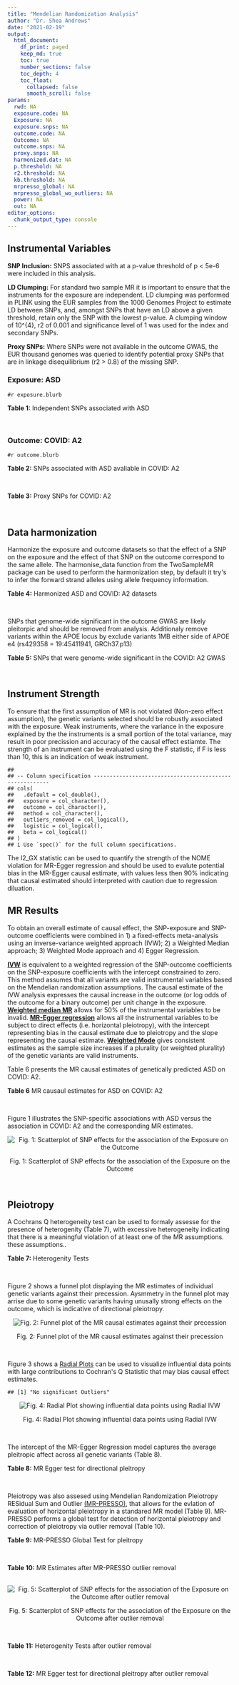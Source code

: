 ```yaml
---
title: "Mendelian Randomization Analysis"
author: "Dr. Shea Andrews"
date: "2021-02-19"
output:
  html_document:
    df_print: paged
    keep_md: true
    toc: true
    number_sections: false
    toc_depth: 4
    toc_float:
      collapsed: false
      smooth_scroll: false
params:
  rwd: NA
  exposure.code: NA
  Exposure: NA
  exposure.snps: NA
  outcome.code: NA
  Outcome: NA
  outcome.snps: NA
  proxy.snps: NA
  harmonized.dat: NA
  p.threshold: NA
  r2.threshold: NA
  kb.threshold: NA
  mrpresso_global: NA
  mrpresso_global_wo_outliers: NA
  power: NA
  out: NA
editor_options:
  chunk_output_type: console
---
```







## Instrumental Variables
**SNP Inclusion:** SNPS associated with at a p-value threshold of p < 5e-6 were included in this analysis.
<br>

**LD Clumping:** For standard two sample MR it is important to ensure that the instruments for the exposure are independent. LD clumping was performed in PLINK using the EUR samples from the 1000 Genomes Project to estimate LD between SNPs, and, amongst SNPs that have an LD above a given threshold, retain only the SNP with the lowest p-value. A clumping window of 10^{4}, r2 of 0.001 and significance level of 1 was used for the index and secondary SNPs.
<br>

**Proxy SNPs:** Where SNPs were not available in the outcome GWAS, the EUR thousand genomes was queried to identify potential proxy SNPs that are in linkage disequilibrium (r2 > 0.8) of the missing SNP.
<br>

### Exposure: ASD
`#r exposure.blurb`
<br>

**Table 1:** Independent SNPs associated with ASD
<div data-pagedtable="false">
  <script data-pagedtable-source type="application/json">
{"columns":[{"label":["SNP"],"name":[1],"type":["chr"],"align":["left"]},{"label":["CHROM"],"name":[2],"type":["dbl"],"align":["right"]},{"label":["POS"],"name":[3],"type":["dbl"],"align":["right"]},{"label":["REF"],"name":[4],"type":["chr"],"align":["left"]},{"label":["ALT"],"name":[5],"type":["chr"],"align":["left"]},{"label":["AF"],"name":[6],"type":["dbl"],"align":["right"]},{"label":["BETA"],"name":[7],"type":["dbl"],"align":["right"]},{"label":["SE"],"name":[8],"type":["dbl"],"align":["right"]},{"label":["Z"],"name":[9],"type":["dbl"],"align":["right"]},{"label":["P"],"name":[10],"type":["dbl"],"align":["right"]},{"label":["N"],"name":[11],"type":["dbl"],"align":["right"]},{"label":["TRAIT"],"name":[12],"type":["chr"],"align":["left"]}],"data":[{"1":"rs2391769","2":"1","3":"96978961","4":"A","5":"G","6":"0.6324010","7":"0.07690260","8":"0.0145","9":"5.303630","10":"1.135e-07","11":"46351","12":"ASD"},{"1":"rs6701243","2":"1","3":"99092784","4":"A","5":"C","6":"0.3929220","7":"-0.07350140","8":"0.0144","9":"-5.104260","10":"3.074e-07","11":"46351","12":"ASD"},{"1":"rs11185408","2":"1","3":"104792257","4":"G","5":"A","6":"0.4822860","7":"-0.06869649","8":"0.0138","9":"-4.978006","10":"6.983e-07","11":"46351","12":"ASD"},{"1":"rs78653484","2":"1","3":"147183927","4":"C","5":"T","6":"0.0359477","7":"-0.17629575","8":"0.0385","9":"-4.579110","10":"4.675e-06","11":"46351","12":"ASD"},{"1":"rs6692705","2":"1","3":"193502609","4":"A","5":"G","6":"0.6593230","7":"-0.06560050","8":"0.0141","9":"-4.652510","10":"3.263e-06","11":"46351","12":"ASD"},{"1":"rs1452075","2":"3","3":"62481063","4":"C","5":"T","6":"0.7060210","7":"0.08070403","8":"0.0155","9":"5.206711","10":"2.069e-07","11":"46351","12":"ASD"},{"1":"rs79940520","2":"3","3":"191838169","4":"A","5":"G","6":"0.1182020","7":"0.09539920","8":"0.0207","9":"4.608660","10":"4.260e-06","11":"46351","12":"ASD"},{"1":"rs4916723","2":"5","3":"87854395","4":"A","5":"C","6":"0.4413690","7":"0.06730500","8":"0.0141","9":"4.773410","10":"1.924e-06","11":"46351","12":"ASD"},{"1":"rs325485","2":"5","3":"103995368","4":"A","5":"G","6":"0.6283640","7":"-0.07280430","8":"0.0143","9":"-5.091210","10":"3.254e-07","11":"46351","12":"ASD"},{"1":"rs9366877","2":"6","3":"11730878","4":"A","5":"G","6":"0.4414970","7":"-0.06849940","8":"0.0139","9":"-4.928020","10":"9.053e-07","11":"46351","12":"ASD"},{"1":"rs16879023","2":"6","3":"16753147","4":"G","5":"A","6":"0.1060110","7":"-0.09579530","8":"0.0201","9":"-4.765935","10":"1.765e-06","11":"46351","12":"ASD"},{"1":"rs12203328","2":"6","3":"23767038","4":"G","5":"C","6":"0.2983990","7":"0.06970329","8":"0.0153","9":"4.555770","10":"4.915e-06","11":"46351","12":"ASD"},{"1":"rs740883","2":"6","3":"29575405","4":"A","5":"T","6":"0.0896552","7":"0.11369500","8":"0.0238","9":"4.777110","10":"1.694e-06","11":"46351","12":"ASD"},{"1":"rs2388334","2":"6","3":"98591622","4":"A","5":"G","6":"0.4640910","7":"0.06770080","8":"0.0138","9":"4.905860","10":"1.004e-06","11":"46351","12":"ASD"},{"1":"rs9389208","2":"6","3":"135035609","4":"C","5":"T","6":"0.3470760","7":"0.06720060","8":"0.0144","9":"4.666708","10":"3.121e-06","11":"46351","12":"ASD"},{"1":"rs7783557","2":"7","3":"71646872","4":"T","5":"C","6":"0.3318790","7":"-0.06700420","8":"0.0146","9":"-4.589330","10":"4.363e-06","11":"46351","12":"ASD"},{"1":"rs111931861","2":"7","3":"104744219","4":"A","5":"G","6":"0.0277457","7":"0.21690100","8":"0.0409","9":"5.303190","10":"1.118e-07","11":"46351","12":"ASD"},{"1":"rs10099100","2":"8","3":"10576775","4":"G","5":"C","6":"0.3289090","7":"0.08430438","8":"0.0147","9":"5.734992","10":"1.065e-08","11":"46351","12":"ASD"},{"1":"rs76397219","2":"8","3":"60390318","4":"A","5":"G","6":"0.0834846","7":"0.14029700","8":"0.0303","9":"4.630270","10":"3.566e-06","11":"46351","12":"ASD"},{"1":"rs10110094","2":"8","3":"131472047","4":"A","5":"G","6":"0.8446670","7":"-0.09069960","8":"0.0191","9":"-4.748670","10":"2.050e-06","11":"46351","12":"ASD"},{"1":"rs11787216","2":"8","3":"142615222","4":"C","5":"T","6":"0.3887470","7":"-0.06920004","8":"0.0147","9":"-4.707485","10":"2.587e-06","11":"46351","12":"ASD"},{"1":"rs28729902","2":"9","3":"76179384","4":"A","5":"G","6":"0.1738970","7":"0.08390350","8":"0.0178","9":"4.713680","10":"2.345e-06","11":"46351","12":"ASD"},{"1":"rs45595836","2":"10","3":"16691399","4":"C","5":"T","6":"0.0818809","7":"0.13899643","8":"0.0272","9":"5.110163","10":"3.131e-07","11":"46351","12":"ASD"},{"1":"rs141319505","2":"10","3":"65421442","4":"A","5":"G","6":"0.0159942","7":"-0.29069800","8":"0.0610","9":"-4.765530","10":"1.876e-06","11":"46351","12":"ASD"},{"1":"rs78827416","2":"10","3":"72749037","4":"G","5":"A","6":"0.0778302","7":"0.13050181","8":"0.0266","9":"4.906083","10":"9.000e-07","11":"46351","12":"ASD"},{"1":"rs4750990","2":"10","3":"130488026","4":"T","5":"C","6":"0.4079520","7":"0.06809680","8":"0.0141","9":"4.829560","10":"1.371e-06","11":"46351","12":"ASD"},{"1":"rs644552","2":"11","3":"102735140","4":"G","5":"A","6":"0.0546279","7":"0.15940258","8":"0.0346","9":"4.607011","10":"4.211e-06","11":"46351","12":"ASD"},{"1":"rs35404050","2":"12","3":"73196902","4":"C","5":"T","6":"0.1863670","7":"0.08430438","8":"0.0176","9":"4.790022","10":"1.606e-06","11":"46351","12":"ASD"},{"1":"rs77691144","2":"13","3":"66970212","4":"T","5":"C","6":"0.0242578","7":"0.20740600","8":"0.0435","9":"4.767940","10":"1.910e-06","11":"46351","12":"ASD"},{"1":"rs112635299","2":"14","3":"94838142","4":"G","5":"T","6":"0.0163517","7":"0.22099725","8":"0.0432","9":"5.115677","10":"3.044e-07","11":"46351","12":"ASD"},{"1":"rs78058104","2":"15","3":"93953737","4":"G","5":"A","6":"0.0265179","7":"0.18789765","8":"0.0397","9":"4.732938","10":"2.221e-06","11":"46351","12":"ASD"},{"1":"rs141455452","2":"17","3":"44019083","4":"T","5":"G","6":"0.0152743","7":"-0.07840440","8":"0.0159","9":"-4.931100","10":"8.939e-07","11":"46351","12":"ASD"},{"1":"rs292441","2":"18","3":"55872558","4":"G","5":"A","6":"0.6543930","7":"-0.07249543","8":"0.0149","9":"-4.865465","10":"1.124e-06","11":"46351","12":"ASD"},{"1":"rs138867053","2":"19","3":"37439641","4":"G","5":"A","6":"0.0321443","7":"0.28629862","8":"0.0540","9":"5.301826","10":"1.168e-07","11":"46351","12":"ASD"},{"1":"rs2224274","2":"20","3":"14760747","4":"C","5":"T","6":"0.5056320","7":"0.07099886","8":"0.0138","9":"5.144845","10":"2.858e-07","11":"46351","12":"ASD"},{"1":"rs910805","2":"20","3":"21248116","4":"G","5":"A","6":"0.7552770","7":"-0.09569625","8":"0.0160","9":"-5.981016","10":"2.041e-09","11":"46351","12":"ASD"},{"1":"rs144911765","2":"21","3":"37255329","4":"T","5":"C","6":"0.0472655","7":"0.19009600","8":"0.0403","9":"4.717010","10":"2.364e-06","11":"46351","12":"ASD"}],"options":{"columns":{"min":{},"max":[10]},"rows":{"min":[10],"max":[10]},"pages":{}}}
  </script>
</div>
<br>

### Outcome: COVID: A2
`#r outcome.blurb`
<br>

**Table 2:** SNPs associated with ASD avaliable in COVID: A2
<div data-pagedtable="false">
  <script data-pagedtable-source type="application/json">
{"columns":[{"label":["SNP"],"name":[1],"type":["chr"],"align":["left"]},{"label":["CHROM"],"name":[2],"type":["dbl"],"align":["right"]},{"label":["POS"],"name":[3],"type":["dbl"],"align":["right"]},{"label":["REF"],"name":[4],"type":["chr"],"align":["left"]},{"label":["ALT"],"name":[5],"type":["chr"],"align":["left"]},{"label":["AF"],"name":[6],"type":["dbl"],"align":["right"]},{"label":["BETA"],"name":[7],"type":["dbl"],"align":["right"]},{"label":["SE"],"name":[8],"type":["dbl"],"align":["right"]},{"label":["Z"],"name":[9],"type":["dbl"],"align":["right"]},{"label":["P"],"name":[10],"type":["dbl"],"align":["right"]},{"label":["N"],"name":[11],"type":["dbl"],"align":["right"]},{"label":["TRAIT"],"name":[12],"type":["chr"],"align":["left"]}],"data":[{"1":"rs2391769","2":"1","3":"96978961","4":"A","5":"G","6":"0.66470","7":"-0.07376600","8":"0.027164","9":"-2.715579443","10":"0.006616","11":"1059456","12":"COVID_A2__EUR_w/o_UKBB"},{"1":"rs6701243","2":"1","3":"99092784","4":"A","5":"C","6":"0.37540","7":"-0.04575700","8":"0.033479","9":"-1.366737358","10":"0.171700","11":"810689","12":"COVID_A2__EUR_w/o_UKBB"},{"1":"rs11185408","2":"1","3":"104792257","4":"G","5":"A","6":"0.49420","7":"-0.01582000","8":"0.032353","9":"-0.488980929","10":"0.624800","11":"1049400","12":"COVID_A2__EUR_w/o_UKBB"},{"1":"rs78653484","2":"1","3":"147183927","4":"C","5":"T","6":"0.03635","7":"0.15651000","8":"0.098844","9":"1.583404152","10":"0.113300","11":"1049400","12":"COVID_A2__EUR_w/o_UKBB"},{"1":"rs6692705","2":"1","3":"193502609","4":"A","5":"G","6":"0.61690","7":"0.01953300","8":"0.042793","9":"0.456453158","10":"0.648100","11":"368062","12":"COVID_A2__EUR_w/o_UKBB"},{"1":"rs1452075","2":"3","3":"62481063","4":"C","5":"T","6":"0.72240","7":"-0.01684700","8":"0.028870","9":"-0.583546935","10":"0.559500","11":"1059456","12":"COVID_A2__EUR_w/o_UKBB"},{"1":"rs79940520","2":"3","3":"191838169","4":"A","5":"G","6":"0.14500","7":"0.09554500","8":"0.046360","9":"2.060936152","10":"0.039310","11":"1049400","12":"COVID_A2__EUR_w/o_UKBB"},{"1":"rs4916723","2":"5","3":"87854395","4":"A","5":"C","6":"0.41980","7":"-0.04548700","8":"0.034419","9":"-1.321566577","10":"0.186300","11":"1049400","12":"COVID_A2__EUR_w/o_UKBB"},{"1":"rs325485","2":"5","3":"103995368","4":"A","5":"G","6":"0.61180","7":"0.00165160","8":"0.032588","9":"0.050681232","10":"0.959600","11":"1049400","12":"COVID_A2__EUR_w/o_UKBB"},{"1":"rs9366877","2":"6","3":"11730878","4":"A","5":"G","6":"0.41730","7":"0.02601300","8":"0.025978","9":"1.001347294","10":"0.316700","11":"1059456","12":"COVID_A2__EUR_w/o_UKBB"},{"1":"rs16879023","2":"6","3":"16753147","4":"G","5":"A","6":"0.13320","7":"0.04718700","8":"0.045960","9":"1.026697128","10":"0.304600","11":"1049400","12":"COVID_A2__EUR_w/o_UKBB"},{"1":"rs12203328","2":"6","3":"23767038","4":"G","5":"C","6":"0.26910","7":"0.02018600","8":"0.028946","9":"0.697367512","10":"0.485600","11":"1059456","12":"COVID_A2__EUR_w/o_UKBB"},{"1":"rs740883","2":"6","3":"29575405","4":"A","5":"T","6":"0.09356","7":"0.06379800","8":"0.040172","9":"1.588121079","10":"0.112300","11":"1059053","12":"COVID_A2__EUR_w/o_UKBB"},{"1":"rs2388334","2":"6","3":"98591622","4":"A","5":"G","6":"0.47480","7":"0.00055143","8":"0.025667","9":"0.021484007","10":"0.982900","11":"1059456","12":"COVID_A2__EUR_w/o_UKBB"},{"1":"rs9389208","2":"6","3":"135035609","4":"C","5":"T","6":"0.36710","7":"0.01491700","8":"0.034627","9":"0.430791001","10":"0.666600","11":"1049400","12":"COVID_A2__EUR_w/o_UKBB"},{"1":"rs7783557","2":"7","3":"71646872","4":"T","5":"C","6":"0.34620","7":"0.01886300","8":"0.034931","9":"0.540007443","10":"0.589200","11":"1049400","12":"COVID_A2__EUR_w/o_UKBB"},{"1":"rs111931861","2":"7","3":"104744219","4":"A","5":"G","6":"0.03162","7":"0.01543800","8":"0.097179","9":"0.158861482","10":"0.873800","11":"810689","12":"COVID_A2__EUR_w/o_UKBB"},{"1":"rs10099100","2":"8","3":"10576775","4":"G","5":"C","6":"0.32830","7":"-0.01977600","8":"0.027671","9":"-0.714683242","10":"0.474800","11":"1059456","12":"COVID_A2__EUR_w/o_UKBB"},{"1":"rs76397219","2":"8","3":"60390318","4":"A","5":"G","6":"0.07386","7":"-0.05785300","8":"0.066708","9":"-0.867257300","10":"0.385800","11":"1047518","12":"COVID_A2__EUR_w/o_UKBB"},{"1":"rs10110094","2":"8","3":"131472047","4":"A","5":"G","6":"0.85250","7":"-0.05837100","8":"0.047131","9":"-1.238484225","10":"0.215500","11":"1049400","12":"COVID_A2__EUR_w/o_UKBB"},{"1":"rs11787216","2":"8","3":"142615222","4":"C","5":"T","6":"0.35430","7":"-0.02404200","8":"0.035867","9":"-0.670309755","10":"0.502700","11":"1049400","12":"COVID_A2__EUR_w/o_UKBB"},{"1":"rs28729902","2":"9","3":"76179384","4":"A","5":"G","6":"0.19240","7":"0.04677400","8":"0.041008","9":"1.140606711","10":"0.254000","11":"1049400","12":"COVID_A2__EUR_w/o_UKBB"},{"1":"rs45595836","2":"10","3":"16691399","4":"C","5":"T","6":"0.07095","7":"-0.05168600","8":"0.070109","9":"-0.737223466","10":"0.461000","11":"1045166","12":"COVID_A2__EUR_w/o_UKBB"},{"1":"rs141319505","2":"10","3":"65421442","4":"A","5":"G","6":"0.02341","7":"-0.09154600","8":"0.113990","9":"-0.803105536","10":"0.421900","11":"808807","12":"COVID_A2__EUR_w/o_UKBB"},{"1":"rs78827416","2":"10","3":"72749037","4":"G","5":"A","6":"0.08629","7":"0.05585200","8":"0.061669","9":"0.905673839","10":"0.365100","11":"1049400","12":"COVID_A2__EUR_w/o_UKBB"},{"1":"rs4750990","2":"10","3":"130488026","4":"T","5":"C","6":"0.38840","7":"0.06588600","8":"0.029043","9":"2.268567297","10":"0.023290","11":"1059456","12":"COVID_A2__EUR_w/o_UKBB"},{"1":"rs644552","2":"11","3":"102735140","4":"G","5":"A","6":"0.05340","7":"-0.08525100","8":"0.063349","9":"-1.345735529","10":"0.178400","11":"1049400","12":"COVID_A2__EUR_w/o_UKBB"},{"1":"rs35404050","2":"12","3":"73196902","4":"C","5":"T","6":"0.20430","7":"0.00030266","8":"0.031632","9":"0.009568159","10":"0.992400","11":"1059456","12":"COVID_A2__EUR_w/o_UKBB"},{"1":"rs77691144","2":"13","3":"66970212","4":"T","5":"C","6":"0.02958","7":"0.04776300","8":"0.069337","9":"0.688852993","10":"0.490900","11":"1059053","12":"COVID_A2__EUR_w/o_UKBB"},{"1":"rs112635299","2":"14","3":"94838142","4":"G","5":"T","6":"0.01876","7":"0.04607100","8":"0.104650","9":"0.440238892","10":"0.659800","11":"1056701","12":"COVID_A2__EUR_w/o_UKBB"},{"1":"rs78058104","2":"15","3":"93953737","4":"G","5":"A","6":"0.02965","7":"-0.03174800","8":"0.074766","9":"-0.424631517","10":"0.671100","11":"1059456","12":"COVID_A2__EUR_w/o_UKBB"},{"1":"rs292441","2":"18","3":"55872558","4":"G","5":"A","6":"0.66930","7":"-0.03383900","8":"0.033505","9":"-1.009968661","10":"0.312500","11":"1049400","12":"COVID_A2__EUR_w/o_UKBB"},{"1":"rs138867053","2":"19","3":"37439641","4":"G","5":"A","6":"0.01799","7":"0.14860000","8":"0.105990","9":"1.402019058","10":"0.160900","11":"817856","12":"COVID_A2__EUR_w/o_UKBB"},{"1":"rs2224274","2":"20","3":"14760747","4":"C","5":"T","6":"0.50600","7":"0.00517390","8":"0.032013","9":"0.161618717","10":"0.871600","11":"1049400","12":"COVID_A2__EUR_w/o_UKBB"},{"1":"rs910805","2":"20","3":"21248116","4":"G","5":"A","6":"0.75730","7":"0.02236300","8":"0.034202","9":"0.653850652","10":"0.513200","11":"378521","12":"COVID_A2__EUR_w/o_UKBB"},{"1":"rs144911765","2":"21","3":"37255329","4":"T","5":"C","6":"0.03705","7":"-0.04833300","8":"0.079713","9":"-0.606337737","10":"0.544300","11":"1059053","12":"COVID_A2__EUR_w/o_UKBB"},{"1":"rs141455452","2":"NA","3":"NA","4":"NA","5":"NA","6":"NA","7":"NA","8":"NA","9":"NA","10":"NA","11":"NA","12":"NA"}],"options":{"columns":{"min":{},"max":[10]},"rows":{"min":[10],"max":[10]},"pages":{}}}
  </script>
</div>
<br>

**Table 3:** Proxy SNPs for COVID: A2
<div data-pagedtable="false">
  <script data-pagedtable-source type="application/json">
{"columns":[{"label":["proxy.outcome"],"name":[1],"type":["lgl"],"align":["right"]},{"label":["target_snp"],"name":[2],"type":["chr"],"align":["left"]},{"label":["proxy_snp"],"name":[3],"type":["lgl"],"align":["right"]},{"label":["ld.r2"],"name":[4],"type":["lgl"],"align":["right"]},{"label":["Dprime"],"name":[5],"type":["lgl"],"align":["right"]},{"label":["ref.proxy"],"name":[6],"type":["lgl"],"align":["right"]},{"label":["alt.proxy"],"name":[7],"type":["lgl"],"align":["right"]},{"label":["CHROM"],"name":[8],"type":["lgl"],"align":["right"]},{"label":["POS"],"name":[9],"type":["lgl"],"align":["right"]},{"label":["ALT.proxy"],"name":[10],"type":["lgl"],"align":["right"]},{"label":["REF.proxy"],"name":[11],"type":["lgl"],"align":["right"]},{"label":["AF"],"name":[12],"type":["lgl"],"align":["right"]},{"label":["BETA"],"name":[13],"type":["lgl"],"align":["right"]},{"label":["SE"],"name":[14],"type":["lgl"],"align":["right"]},{"label":["P"],"name":[15],"type":["lgl"],"align":["right"]},{"label":["N"],"name":[16],"type":["lgl"],"align":["right"]},{"label":["ref"],"name":[17],"type":["lgl"],"align":["right"]},{"label":["alt"],"name":[18],"type":["lgl"],"align":["right"]},{"label":["ALT"],"name":[19],"type":["lgl"],"align":["right"]},{"label":["REF"],"name":[20],"type":["lgl"],"align":["right"]},{"label":["PHASE"],"name":[21],"type":["lgl"],"align":["right"]}],"data":[{"1":"NA","2":"rs141455452","3":"NA","4":"NA","5":"NA","6":"NA","7":"NA","8":"NA","9":"NA","10":"NA","11":"NA","12":"NA","13":"NA","14":"NA","15":"NA","16":"NA","17":"NA","18":"NA","19":"NA","20":"NA","21":"NA"}],"options":{"columns":{"min":{},"max":[10]},"rows":{"min":[10],"max":[10]},"pages":{}}}
  </script>
</div>
<br>

## Data harmonization
Harmonize the exposure and outcome datasets so that the effect of a SNP on the exposure and the effect of that SNP on the outcome correspond to the same allele. The harmonise_data function from the TwoSampleMR package can be used to perform the harmonization step, by default it try's to infer the forward strand alleles using allele frequency information.
<br>

**Table 4:** Harmonized ASD and COVID: A2 datasets
<div data-pagedtable="false">
  <script data-pagedtable-source type="application/json">
{"columns":[{"label":["SNP"],"name":[1],"type":["chr"],"align":["left"]},{"label":["effect_allele.exposure"],"name":[2],"type":["chr"],"align":["left"]},{"label":["other_allele.exposure"],"name":[3],"type":["chr"],"align":["left"]},{"label":["effect_allele.outcome"],"name":[4],"type":["chr"],"align":["left"]},{"label":["other_allele.outcome"],"name":[5],"type":["chr"],"align":["left"]},{"label":["beta.exposure"],"name":[6],"type":["dbl"],"align":["right"]},{"label":["beta.outcome"],"name":[7],"type":["dbl"],"align":["right"]},{"label":["eaf.exposure"],"name":[8],"type":["dbl"],"align":["right"]},{"label":["eaf.outcome"],"name":[9],"type":["dbl"],"align":["right"]},{"label":["remove"],"name":[10],"type":["lgl"],"align":["right"]},{"label":["palindromic"],"name":[11],"type":["lgl"],"align":["right"]},{"label":["ambiguous"],"name":[12],"type":["lgl"],"align":["right"]},{"label":["id.outcome"],"name":[13],"type":["chr"],"align":["left"]},{"label":["chr.outcome"],"name":[14],"type":["dbl"],"align":["right"]},{"label":["pos.outcome"],"name":[15],"type":["dbl"],"align":["right"]},{"label":["se.outcome"],"name":[16],"type":["dbl"],"align":["right"]},{"label":["z.outcome"],"name":[17],"type":["dbl"],"align":["right"]},{"label":["pval.outcome"],"name":[18],"type":["dbl"],"align":["right"]},{"label":["samplesize.outcome"],"name":[19],"type":["dbl"],"align":["right"]},{"label":["outcome"],"name":[20],"type":["chr"],"align":["left"]},{"label":["mr_keep.outcome"],"name":[21],"type":["lgl"],"align":["right"]},{"label":["pval_origin.outcome"],"name":[22],"type":["chr"],"align":["left"]},{"label":["chr.exposure"],"name":[23],"type":["dbl"],"align":["right"]},{"label":["pos.exposure"],"name":[24],"type":["dbl"],"align":["right"]},{"label":["se.exposure"],"name":[25],"type":["dbl"],"align":["right"]},{"label":["z.exposure"],"name":[26],"type":["dbl"],"align":["right"]},{"label":["pval.exposure"],"name":[27],"type":["dbl"],"align":["right"]},{"label":["samplesize.exposure"],"name":[28],"type":["dbl"],"align":["right"]},{"label":["exposure"],"name":[29],"type":["chr"],"align":["left"]},{"label":["mr_keep.exposure"],"name":[30],"type":["lgl"],"align":["right"]},{"label":["pval_origin.exposure"],"name":[31],"type":["chr"],"align":["left"]},{"label":["id.exposure"],"name":[32],"type":["chr"],"align":["left"]},{"label":["action"],"name":[33],"type":["dbl"],"align":["right"]},{"label":["mr_keep"],"name":[34],"type":["lgl"],"align":["right"]},{"label":["pt"],"name":[35],"type":["dbl"],"align":["right"]},{"label":["pleitropy_keep"],"name":[36],"type":["lgl"],"align":["right"]},{"label":["mrpresso_RSSobs"],"name":[37],"type":["lgl"],"align":["right"]},{"label":["mrpresso_pval"],"name":[38],"type":["lgl"],"align":["right"]},{"label":["mrpresso_keep"],"name":[39],"type":["lgl"],"align":["right"]}],"data":[{"1":"rs10099100","2":"C","3":"G","4":"C","5":"G","6":"0.08430438","7":"-0.01977600","8":"0.3289090","9":"0.32830","10":"FALSE","11":"TRUE","12":"FALSE","13":"6xidvW","14":"8","15":"10576775","16":"0.027671","17":"-0.714683242","18":"0.474800","19":"1059456","20":"covidhgi2020A2v5alleurLeaveUKBB","21":"TRUE","22":"reported","23":"8","24":"10576775","25":"0.0147","26":"5.734992","27":"1.065e-08","28":"46351","29":"Grove2019asd","30":"TRUE","31":"reported","32":"CLPJEE","33":"2","34":"TRUE","35":"5e-06","36":"TRUE","37":"NA","38":"NA","39":"TRUE"},{"1":"rs10110094","2":"G","3":"A","4":"G","5":"A","6":"-0.09069960","7":"-0.05837100","8":"0.8446670","9":"0.85250","10":"FALSE","11":"FALSE","12":"FALSE","13":"6xidvW","14":"8","15":"131472047","16":"0.047131","17":"-1.238484225","18":"0.215500","19":"1049400","20":"covidhgi2020A2v5alleurLeaveUKBB","21":"TRUE","22":"reported","23":"8","24":"131472047","25":"0.0191","26":"-4.748670","27":"2.050e-06","28":"46351","29":"Grove2019asd","30":"TRUE","31":"reported","32":"CLPJEE","33":"2","34":"TRUE","35":"5e-06","36":"TRUE","37":"NA","38":"NA","39":"TRUE"},{"1":"rs11185408","2":"A","3":"G","4":"A","5":"G","6":"-0.06869649","7":"-0.01582000","8":"0.4822860","9":"0.49420","10":"FALSE","11":"FALSE","12":"FALSE","13":"6xidvW","14":"1","15":"104792257","16":"0.032353","17":"-0.488980929","18":"0.624800","19":"1049400","20":"covidhgi2020A2v5alleurLeaveUKBB","21":"TRUE","22":"reported","23":"1","24":"104792257","25":"0.0138","26":"-4.978006","27":"6.983e-07","28":"46351","29":"Grove2019asd","30":"TRUE","31":"reported","32":"CLPJEE","33":"2","34":"TRUE","35":"5e-06","36":"TRUE","37":"NA","38":"NA","39":"TRUE"},{"1":"rs111931861","2":"G","3":"A","4":"G","5":"A","6":"0.21690100","7":"0.01543800","8":"0.0277457","9":"0.03162","10":"FALSE","11":"FALSE","12":"FALSE","13":"6xidvW","14":"7","15":"104744219","16":"0.097179","17":"0.158861482","18":"0.873800","19":"810689","20":"covidhgi2020A2v5alleurLeaveUKBB","21":"TRUE","22":"reported","23":"7","24":"104744219","25":"0.0409","26":"5.303190","27":"1.118e-07","28":"46351","29":"Grove2019asd","30":"TRUE","31":"reported","32":"CLPJEE","33":"2","34":"TRUE","35":"5e-06","36":"TRUE","37":"NA","38":"NA","39":"TRUE"},{"1":"rs112635299","2":"T","3":"G","4":"T","5":"G","6":"0.22099725","7":"0.04607100","8":"0.0163517","9":"0.01876","10":"FALSE","11":"FALSE","12":"FALSE","13":"6xidvW","14":"14","15":"94838142","16":"0.104650","17":"0.440238892","18":"0.659800","19":"1056701","20":"covidhgi2020A2v5alleurLeaveUKBB","21":"TRUE","22":"reported","23":"14","24":"94838142","25":"0.0432","26":"5.115677","27":"3.044e-07","28":"46351","29":"Grove2019asd","30":"TRUE","31":"reported","32":"CLPJEE","33":"2","34":"TRUE","35":"5e-06","36":"TRUE","37":"NA","38":"NA","39":"TRUE"},{"1":"rs11787216","2":"T","3":"C","4":"T","5":"C","6":"-0.06920004","7":"-0.02404200","8":"0.3887470","9":"0.35430","10":"FALSE","11":"FALSE","12":"FALSE","13":"6xidvW","14":"8","15":"142615222","16":"0.035867","17":"-0.670309755","18":"0.502700","19":"1049400","20":"covidhgi2020A2v5alleurLeaveUKBB","21":"TRUE","22":"reported","23":"8","24":"142615222","25":"0.0147","26":"-4.707485","27":"2.587e-06","28":"46351","29":"Grove2019asd","30":"TRUE","31":"reported","32":"CLPJEE","33":"2","34":"TRUE","35":"5e-06","36":"TRUE","37":"NA","38":"NA","39":"TRUE"},{"1":"rs12203328","2":"C","3":"G","4":"C","5":"G","6":"0.06970329","7":"0.02018600","8":"0.2983990","9":"0.26910","10":"FALSE","11":"TRUE","12":"FALSE","13":"6xidvW","14":"6","15":"23767038","16":"0.028946","17":"0.697367512","18":"0.485600","19":"1059456","20":"covidhgi2020A2v5alleurLeaveUKBB","21":"TRUE","22":"reported","23":"6","24":"23767038","25":"0.0153","26":"4.555770","27":"4.915e-06","28":"46351","29":"Grove2019asd","30":"TRUE","31":"reported","32":"CLPJEE","33":"2","34":"TRUE","35":"5e-06","36":"TRUE","37":"NA","38":"NA","39":"TRUE"},{"1":"rs138867053","2":"A","3":"G","4":"A","5":"G","6":"0.28629862","7":"0.14860000","8":"0.0321443","9":"0.01799","10":"FALSE","11":"FALSE","12":"FALSE","13":"6xidvW","14":"19","15":"37439641","16":"0.105990","17":"1.402019058","18":"0.160900","19":"817856","20":"covidhgi2020A2v5alleurLeaveUKBB","21":"TRUE","22":"reported","23":"19","24":"37439641","25":"0.0540","26":"5.301826","27":"1.168e-07","28":"46351","29":"Grove2019asd","30":"TRUE","31":"reported","32":"CLPJEE","33":"2","34":"TRUE","35":"5e-06","36":"TRUE","37":"NA","38":"NA","39":"TRUE"},{"1":"rs141319505","2":"G","3":"A","4":"G","5":"A","6":"-0.29069800","7":"-0.09154600","8":"0.0159942","9":"0.02341","10":"FALSE","11":"FALSE","12":"FALSE","13":"6xidvW","14":"10","15":"65421442","16":"0.113990","17":"-0.803105536","18":"0.421900","19":"808807","20":"covidhgi2020A2v5alleurLeaveUKBB","21":"TRUE","22":"reported","23":"10","24":"65421442","25":"0.0610","26":"-4.765530","27":"1.876e-06","28":"46351","29":"Grove2019asd","30":"TRUE","31":"reported","32":"CLPJEE","33":"2","34":"TRUE","35":"5e-06","36":"TRUE","37":"NA","38":"NA","39":"TRUE"},{"1":"rs144911765","2":"C","3":"T","4":"C","5":"T","6":"0.19009600","7":"-0.04833300","8":"0.0472655","9":"0.03705","10":"FALSE","11":"FALSE","12":"FALSE","13":"6xidvW","14":"21","15":"37255329","16":"0.079713","17":"-0.606337737","18":"0.544300","19":"1059053","20":"covidhgi2020A2v5alleurLeaveUKBB","21":"TRUE","22":"reported","23":"21","24":"37255329","25":"0.0403","26":"4.717010","27":"2.364e-06","28":"46351","29":"Grove2019asd","30":"TRUE","31":"reported","32":"CLPJEE","33":"2","34":"TRUE","35":"5e-06","36":"TRUE","37":"NA","38":"NA","39":"TRUE"},{"1":"rs1452075","2":"T","3":"C","4":"T","5":"C","6":"0.08070403","7":"-0.01684700","8":"0.7060210","9":"0.72240","10":"FALSE","11":"FALSE","12":"FALSE","13":"6xidvW","14":"3","15":"62481063","16":"0.028870","17":"-0.583546935","18":"0.559500","19":"1059456","20":"covidhgi2020A2v5alleurLeaveUKBB","21":"TRUE","22":"reported","23":"3","24":"62481063","25":"0.0155","26":"5.206711","27":"2.069e-07","28":"46351","29":"Grove2019asd","30":"TRUE","31":"reported","32":"CLPJEE","33":"2","34":"TRUE","35":"5e-06","36":"TRUE","37":"NA","38":"NA","39":"TRUE"},{"1":"rs16879023","2":"A","3":"G","4":"A","5":"G","6":"-0.09579530","7":"0.04718700","8":"0.1060110","9":"0.13320","10":"FALSE","11":"FALSE","12":"FALSE","13":"6xidvW","14":"6","15":"16753147","16":"0.045960","17":"1.026697128","18":"0.304600","19":"1049400","20":"covidhgi2020A2v5alleurLeaveUKBB","21":"TRUE","22":"reported","23":"6","24":"16753147","25":"0.0201","26":"-4.765935","27":"1.765e-06","28":"46351","29":"Grove2019asd","30":"TRUE","31":"reported","32":"CLPJEE","33":"2","34":"TRUE","35":"5e-06","36":"TRUE","37":"NA","38":"NA","39":"TRUE"},{"1":"rs2224274","2":"T","3":"C","4":"T","5":"C","6":"0.07099886","7":"0.00517390","8":"0.5056320","9":"0.50600","10":"FALSE","11":"FALSE","12":"FALSE","13":"6xidvW","14":"20","15":"14760747","16":"0.032013","17":"0.161618717","18":"0.871600","19":"1049400","20":"covidhgi2020A2v5alleurLeaveUKBB","21":"TRUE","22":"reported","23":"20","24":"14760747","25":"0.0138","26":"5.144845","27":"2.858e-07","28":"46351","29":"Grove2019asd","30":"TRUE","31":"reported","32":"CLPJEE","33":"2","34":"TRUE","35":"5e-06","36":"TRUE","37":"NA","38":"NA","39":"TRUE"},{"1":"rs2388334","2":"G","3":"A","4":"G","5":"A","6":"0.06770080","7":"0.00055143","8":"0.4640910","9":"0.47480","10":"FALSE","11":"FALSE","12":"FALSE","13":"6xidvW","14":"6","15":"98591622","16":"0.025667","17":"0.021484007","18":"0.982900","19":"1059456","20":"covidhgi2020A2v5alleurLeaveUKBB","21":"TRUE","22":"reported","23":"6","24":"98591622","25":"0.0138","26":"4.905860","27":"1.004e-06","28":"46351","29":"Grove2019asd","30":"TRUE","31":"reported","32":"CLPJEE","33":"2","34":"TRUE","35":"5e-06","36":"TRUE","37":"NA","38":"NA","39":"TRUE"},{"1":"rs2391769","2":"G","3":"A","4":"G","5":"A","6":"0.07690260","7":"-0.07376600","8":"0.6324010","9":"0.66470","10":"FALSE","11":"FALSE","12":"FALSE","13":"6xidvW","14":"1","15":"96978961","16":"0.027164","17":"-2.715579443","18":"0.006616","19":"1059456","20":"covidhgi2020A2v5alleurLeaveUKBB","21":"TRUE","22":"reported","23":"1","24":"96978961","25":"0.0145","26":"5.303630","27":"1.135e-07","28":"46351","29":"Grove2019asd","30":"TRUE","31":"reported","32":"CLPJEE","33":"2","34":"TRUE","35":"5e-06","36":"TRUE","37":"NA","38":"NA","39":"TRUE"},{"1":"rs28729902","2":"G","3":"A","4":"G","5":"A","6":"0.08390350","7":"0.04677400","8":"0.1738970","9":"0.19240","10":"FALSE","11":"FALSE","12":"FALSE","13":"6xidvW","14":"9","15":"76179384","16":"0.041008","17":"1.140606711","18":"0.254000","19":"1049400","20":"covidhgi2020A2v5alleurLeaveUKBB","21":"TRUE","22":"reported","23":"9","24":"76179384","25":"0.0178","26":"4.713680","27":"2.345e-06","28":"46351","29":"Grove2019asd","30":"TRUE","31":"reported","32":"CLPJEE","33":"2","34":"TRUE","35":"5e-06","36":"TRUE","37":"NA","38":"NA","39":"TRUE"},{"1":"rs292441","2":"A","3":"G","4":"A","5":"G","6":"-0.07249543","7":"-0.03383900","8":"0.6543930","9":"0.66930","10":"FALSE","11":"FALSE","12":"FALSE","13":"6xidvW","14":"18","15":"55872558","16":"0.033505","17":"-1.009968661","18":"0.312500","19":"1049400","20":"covidhgi2020A2v5alleurLeaveUKBB","21":"TRUE","22":"reported","23":"18","24":"55872558","25":"0.0149","26":"-4.865465","27":"1.124e-06","28":"46351","29":"Grove2019asd","30":"TRUE","31":"reported","32":"CLPJEE","33":"2","34":"TRUE","35":"5e-06","36":"TRUE","37":"NA","38":"NA","39":"TRUE"},{"1":"rs325485","2":"G","3":"A","4":"G","5":"A","6":"-0.07280430","7":"0.00165160","8":"0.6283640","9":"0.61180","10":"FALSE","11":"FALSE","12":"FALSE","13":"6xidvW","14":"5","15":"103995368","16":"0.032588","17":"0.050681232","18":"0.959600","19":"1049400","20":"covidhgi2020A2v5alleurLeaveUKBB","21":"TRUE","22":"reported","23":"5","24":"103995368","25":"0.0143","26":"-5.091210","27":"3.254e-07","28":"46351","29":"Grove2019asd","30":"TRUE","31":"reported","32":"CLPJEE","33":"2","34":"TRUE","35":"5e-06","36":"TRUE","37":"NA","38":"NA","39":"TRUE"},{"1":"rs35404050","2":"T","3":"C","4":"T","5":"C","6":"0.08430438","7":"0.00030266","8":"0.1863670","9":"0.20430","10":"FALSE","11":"FALSE","12":"FALSE","13":"6xidvW","14":"12","15":"73196902","16":"0.031632","17":"0.009568159","18":"0.992400","19":"1059456","20":"covidhgi2020A2v5alleurLeaveUKBB","21":"TRUE","22":"reported","23":"12","24":"73196902","25":"0.0176","26":"4.790022","27":"1.606e-06","28":"46351","29":"Grove2019asd","30":"TRUE","31":"reported","32":"CLPJEE","33":"2","34":"TRUE","35":"5e-06","36":"TRUE","37":"NA","38":"NA","39":"TRUE"},{"1":"rs45595836","2":"T","3":"C","4":"T","5":"C","6":"0.13899643","7":"-0.05168600","8":"0.0818809","9":"0.07095","10":"FALSE","11":"FALSE","12":"FALSE","13":"6xidvW","14":"10","15":"16691399","16":"0.070109","17":"-0.737223466","18":"0.461000","19":"1045166","20":"covidhgi2020A2v5alleurLeaveUKBB","21":"TRUE","22":"reported","23":"10","24":"16691399","25":"0.0272","26":"5.110163","27":"3.131e-07","28":"46351","29":"Grove2019asd","30":"TRUE","31":"reported","32":"CLPJEE","33":"2","34":"TRUE","35":"5e-06","36":"TRUE","37":"NA","38":"NA","39":"TRUE"},{"1":"rs4750990","2":"C","3":"T","4":"C","5":"T","6":"0.06809680","7":"0.06588600","8":"0.4079520","9":"0.38840","10":"FALSE","11":"FALSE","12":"FALSE","13":"6xidvW","14":"10","15":"130488026","16":"0.029043","17":"2.268567297","18":"0.023290","19":"1059456","20":"covidhgi2020A2v5alleurLeaveUKBB","21":"TRUE","22":"reported","23":"10","24":"130488026","25":"0.0141","26":"4.829560","27":"1.371e-06","28":"46351","29":"Grove2019asd","30":"TRUE","31":"reported","32":"CLPJEE","33":"2","34":"TRUE","35":"5e-06","36":"TRUE","37":"NA","38":"NA","39":"TRUE"},{"1":"rs4916723","2":"C","3":"A","4":"C","5":"A","6":"0.06730500","7":"-0.04548700","8":"0.4413690","9":"0.41980","10":"FALSE","11":"FALSE","12":"FALSE","13":"6xidvW","14":"5","15":"87854395","16":"0.034419","17":"-1.321566577","18":"0.186300","19":"1049400","20":"covidhgi2020A2v5alleurLeaveUKBB","21":"TRUE","22":"reported","23":"5","24":"87854395","25":"0.0141","26":"4.773410","27":"1.924e-06","28":"46351","29":"Grove2019asd","30":"TRUE","31":"reported","32":"CLPJEE","33":"2","34":"TRUE","35":"5e-06","36":"TRUE","37":"NA","38":"NA","39":"TRUE"},{"1":"rs644552","2":"A","3":"G","4":"A","5":"G","6":"0.15940258","7":"-0.08525100","8":"0.0546279","9":"0.05340","10":"FALSE","11":"FALSE","12":"FALSE","13":"6xidvW","14":"11","15":"102735140","16":"0.063349","17":"-1.345735529","18":"0.178400","19":"1049400","20":"covidhgi2020A2v5alleurLeaveUKBB","21":"TRUE","22":"reported","23":"11","24":"102735140","25":"0.0346","26":"4.607011","27":"4.211e-06","28":"46351","29":"Grove2019asd","30":"TRUE","31":"reported","32":"CLPJEE","33":"2","34":"TRUE","35":"5e-06","36":"TRUE","37":"NA","38":"NA","39":"TRUE"},{"1":"rs6692705","2":"G","3":"A","4":"G","5":"A","6":"-0.06560050","7":"0.01953300","8":"0.6593230","9":"0.61690","10":"FALSE","11":"FALSE","12":"FALSE","13":"6xidvW","14":"1","15":"193502609","16":"0.042793","17":"0.456453158","18":"0.648100","19":"368062","20":"covidhgi2020A2v5alleurLeaveUKBB","21":"TRUE","22":"reported","23":"1","24":"193502609","25":"0.0141","26":"-4.652510","27":"3.263e-06","28":"46351","29":"Grove2019asd","30":"TRUE","31":"reported","32":"CLPJEE","33":"2","34":"TRUE","35":"5e-06","36":"TRUE","37":"NA","38":"NA","39":"TRUE"},{"1":"rs6701243","2":"C","3":"A","4":"C","5":"A","6":"-0.07350140","7":"-0.04575700","8":"0.3929220","9":"0.37540","10":"FALSE","11":"FALSE","12":"FALSE","13":"6xidvW","14":"1","15":"99092784","16":"0.033479","17":"-1.366737358","18":"0.171700","19":"810689","20":"covidhgi2020A2v5alleurLeaveUKBB","21":"TRUE","22":"reported","23":"1","24":"99092784","25":"0.0144","26":"-5.104260","27":"3.074e-07","28":"46351","29":"Grove2019asd","30":"TRUE","31":"reported","32":"CLPJEE","33":"2","34":"TRUE","35":"5e-06","36":"TRUE","37":"NA","38":"NA","39":"TRUE"},{"1":"rs740883","2":"T","3":"A","4":"T","5":"A","6":"0.11369500","7":"0.06379800","8":"0.0896552","9":"0.09356","10":"FALSE","11":"TRUE","12":"FALSE","13":"6xidvW","14":"6","15":"29575405","16":"0.040172","17":"1.588121079","18":"0.112300","19":"1059053","20":"covidhgi2020A2v5alleurLeaveUKBB","21":"TRUE","22":"reported","23":"6","24":"29575405","25":"0.0238","26":"4.777110","27":"1.694e-06","28":"46351","29":"Grove2019asd","30":"TRUE","31":"reported","32":"CLPJEE","33":"2","34":"TRUE","35":"5e-06","36":"TRUE","37":"NA","38":"NA","39":"TRUE"},{"1":"rs76397219","2":"G","3":"A","4":"G","5":"A","6":"0.14029700","7":"-0.05785300","8":"0.0834846","9":"0.07386","10":"FALSE","11":"FALSE","12":"FALSE","13":"6xidvW","14":"8","15":"60390318","16":"0.066708","17":"-0.867257300","18":"0.385800","19":"1047518","20":"covidhgi2020A2v5alleurLeaveUKBB","21":"TRUE","22":"reported","23":"8","24":"60390318","25":"0.0303","26":"4.630270","27":"3.566e-06","28":"46351","29":"Grove2019asd","30":"TRUE","31":"reported","32":"CLPJEE","33":"2","34":"TRUE","35":"5e-06","36":"TRUE","37":"NA","38":"NA","39":"TRUE"},{"1":"rs77691144","2":"C","3":"T","4":"C","5":"T","6":"0.20740600","7":"0.04776300","8":"0.0242578","9":"0.02958","10":"FALSE","11":"FALSE","12":"FALSE","13":"6xidvW","14":"13","15":"66970212","16":"0.069337","17":"0.688852993","18":"0.490900","19":"1059053","20":"covidhgi2020A2v5alleurLeaveUKBB","21":"TRUE","22":"reported","23":"13","24":"66970212","25":"0.0435","26":"4.767940","27":"1.910e-06","28":"46351","29":"Grove2019asd","30":"TRUE","31":"reported","32":"CLPJEE","33":"2","34":"TRUE","35":"5e-06","36":"TRUE","37":"NA","38":"NA","39":"TRUE"},{"1":"rs7783557","2":"C","3":"T","4":"C","5":"T","6":"-0.06700420","7":"0.01886300","8":"0.3318790","9":"0.34620","10":"FALSE","11":"FALSE","12":"FALSE","13":"6xidvW","14":"7","15":"71646872","16":"0.034931","17":"0.540007443","18":"0.589200","19":"1049400","20":"covidhgi2020A2v5alleurLeaveUKBB","21":"TRUE","22":"reported","23":"7","24":"71646872","25":"0.0146","26":"-4.589330","27":"4.363e-06","28":"46351","29":"Grove2019asd","30":"TRUE","31":"reported","32":"CLPJEE","33":"2","34":"TRUE","35":"5e-06","36":"TRUE","37":"NA","38":"NA","39":"TRUE"},{"1":"rs78058104","2":"A","3":"G","4":"A","5":"G","6":"0.18789765","7":"-0.03174800","8":"0.0265179","9":"0.02965","10":"FALSE","11":"FALSE","12":"FALSE","13":"6xidvW","14":"15","15":"93953737","16":"0.074766","17":"-0.424631517","18":"0.671100","19":"1059456","20":"covidhgi2020A2v5alleurLeaveUKBB","21":"TRUE","22":"reported","23":"15","24":"93953737","25":"0.0397","26":"4.732938","27":"2.221e-06","28":"46351","29":"Grove2019asd","30":"TRUE","31":"reported","32":"CLPJEE","33":"2","34":"TRUE","35":"5e-06","36":"TRUE","37":"NA","38":"NA","39":"TRUE"},{"1":"rs78653484","2":"T","3":"C","4":"T","5":"C","6":"-0.17629575","7":"0.15651000","8":"0.0359477","9":"0.03635","10":"FALSE","11":"FALSE","12":"FALSE","13":"6xidvW","14":"1","15":"147183927","16":"0.098844","17":"1.583404152","18":"0.113300","19":"1049400","20":"covidhgi2020A2v5alleurLeaveUKBB","21":"TRUE","22":"reported","23":"1","24":"147183927","25":"0.0385","26":"-4.579110","27":"4.675e-06","28":"46351","29":"Grove2019asd","30":"TRUE","31":"reported","32":"CLPJEE","33":"2","34":"TRUE","35":"5e-06","36":"TRUE","37":"NA","38":"NA","39":"TRUE"},{"1":"rs78827416","2":"A","3":"G","4":"A","5":"G","6":"0.13050181","7":"0.05585200","8":"0.0778302","9":"0.08629","10":"FALSE","11":"FALSE","12":"FALSE","13":"6xidvW","14":"10","15":"72749037","16":"0.061669","17":"0.905673839","18":"0.365100","19":"1049400","20":"covidhgi2020A2v5alleurLeaveUKBB","21":"TRUE","22":"reported","23":"10","24":"72749037","25":"0.0266","26":"4.906083","27":"9.000e-07","28":"46351","29":"Grove2019asd","30":"TRUE","31":"reported","32":"CLPJEE","33":"2","34":"TRUE","35":"5e-06","36":"TRUE","37":"NA","38":"NA","39":"TRUE"},{"1":"rs79940520","2":"G","3":"A","4":"G","5":"A","6":"0.09539920","7":"0.09554500","8":"0.1182020","9":"0.14500","10":"FALSE","11":"FALSE","12":"FALSE","13":"6xidvW","14":"3","15":"191838169","16":"0.046360","17":"2.060936152","18":"0.039310","19":"1049400","20":"covidhgi2020A2v5alleurLeaveUKBB","21":"TRUE","22":"reported","23":"3","24":"191838169","25":"0.0207","26":"4.608660","27":"4.260e-06","28":"46351","29":"Grove2019asd","30":"TRUE","31":"reported","32":"CLPJEE","33":"2","34":"TRUE","35":"5e-06","36":"TRUE","37":"NA","38":"NA","39":"TRUE"},{"1":"rs910805","2":"A","3":"G","4":"A","5":"G","6":"-0.09569625","7":"0.02236300","8":"0.7552770","9":"0.75730","10":"FALSE","11":"FALSE","12":"FALSE","13":"6xidvW","14":"20","15":"21248116","16":"0.034202","17":"0.653850652","18":"0.513200","19":"378521","20":"covidhgi2020A2v5alleurLeaveUKBB","21":"TRUE","22":"reported","23":"20","24":"21248116","25":"0.0160","26":"-5.981016","27":"2.041e-09","28":"46351","29":"Grove2019asd","30":"TRUE","31":"reported","32":"CLPJEE","33":"2","34":"TRUE","35":"5e-06","36":"TRUE","37":"NA","38":"NA","39":"TRUE"},{"1":"rs9366877","2":"G","3":"A","4":"G","5":"A","6":"-0.06849940","7":"0.02601300","8":"0.4414970","9":"0.41730","10":"FALSE","11":"FALSE","12":"FALSE","13":"6xidvW","14":"6","15":"11730878","16":"0.025978","17":"1.001347294","18":"0.316700","19":"1059456","20":"covidhgi2020A2v5alleurLeaveUKBB","21":"TRUE","22":"reported","23":"6","24":"11730878","25":"0.0139","26":"-4.928020","27":"9.053e-07","28":"46351","29":"Grove2019asd","30":"TRUE","31":"reported","32":"CLPJEE","33":"2","34":"TRUE","35":"5e-06","36":"TRUE","37":"NA","38":"NA","39":"TRUE"},{"1":"rs9389208","2":"T","3":"C","4":"T","5":"C","6":"0.06720060","7":"0.01491700","8":"0.3470760","9":"0.36710","10":"FALSE","11":"FALSE","12":"FALSE","13":"6xidvW","14":"6","15":"135035609","16":"0.034627","17":"0.430791001","18":"0.666600","19":"1049400","20":"covidhgi2020A2v5alleurLeaveUKBB","21":"TRUE","22":"reported","23":"6","24":"135035609","25":"0.0144","26":"4.666708","27":"3.121e-06","28":"46351","29":"Grove2019asd","30":"TRUE","31":"reported","32":"CLPJEE","33":"2","34":"TRUE","35":"5e-06","36":"TRUE","37":"NA","38":"NA","39":"TRUE"}],"options":{"columns":{"min":{},"max":[10]},"rows":{"min":[10],"max":[10]},"pages":{}}}
  </script>
</div>
<br>

SNPs that genome-wide significant in the outcome GWAS are likely pleitorpic and should be removed from analysis. Additionaly remove variants within the APOE locus by exclude variants 1MB either side of APOE e4 (rs429358 = 19:45411941, GRCh37.p13)
<br>


**Table 5:** SNPs that were genome-wide significant in the COVID: A2 GWAS
<div data-pagedtable="false">
  <script data-pagedtable-source type="application/json">
{"columns":[{"label":["SNP"],"name":[1],"type":["chr"],"align":["left"]},{"label":["chr.outcome"],"name":[2],"type":["dbl"],"align":["right"]},{"label":["pos.outcome"],"name":[3],"type":["dbl"],"align":["right"]},{"label":["pval.exposure"],"name":[4],"type":["dbl"],"align":["right"]},{"label":["pval.outcome"],"name":[5],"type":["dbl"],"align":["right"]}],"data":[],"options":{"columns":{"min":{},"max":[10]},"rows":{"min":[10],"max":[10]},"pages":{}}}
  </script>
</div>
<br>


## Instrument Strength
To ensure that the first assumption of MR is not violated (Non-zero effect assumption), the genetic variants selected should be robustly associated with the exposure. Weak instruments, where the variance in the exposure explained by the the instruments is a small portion of the total variance, may result in poor precission and accuracy of the causal effect estiamte. The strength of an instrument can be evaluated using the F statistic, if F is less than 10, this is an indication of weak instrument.


```
## 
## -- Column specification --------------------------------------------------------
## cols(
##   .default = col_double(),
##   exposure = col_character(),
##   outcome = col_character(),
##   method = col_character(),
##   outliers_removed = col_logical(),
##   logistic = col_logical(),
##   beta = col_logical()
## )
## i Use `spec()` for the full column specifications.
```

<div data-pagedtable="false">
  <script data-pagedtable-source type="application/json">
{"columns":[{"label":["outliers_removed"],"name":[1],"type":["lgl"],"align":["right"]},{"label":["pve.exposure"],"name":[2],"type":["dbl"],"align":["right"]},{"label":["F"],"name":[3],"type":["dbl"],"align":["right"]},{"label":["Alpha"],"name":[4],"type":["dbl"],"align":["right"]},{"label":["NCP"],"name":[5],"type":["dbl"],"align":["right"]},{"label":["Power"],"name":[6],"type":["dbl"],"align":["right"]}],"data":[{"1":"FALSE","2":"0.0188057","3":"24.65723","4":"0.05","5":"0.393416","6":"0.09614744"}],"options":{"columns":{"min":{},"max":[10]},"rows":{"min":[10],"max":[10]},"pages":{}}}
  </script>
</div>

The I2_GX statistic can be used to quantify the strength of the NOME violation for MR-Egger regression and should be used to evalute potential bias in the MR-Egger causal estimate, with values less then 90% indicating that causal estimated should interpreted with caution due to regression diluation.

<div data-pagedtable="false">
  <script data-pagedtable-source type="application/json">
{"columns":[{"label":["outliers_removed"],"name":[1],"type":["lgl"],"align":["right"]},{"label":["Isq_gx"],"name":[2],"type":["dbl"],"align":["right"]}],"data":[{"1":"FALSE","2":"0"},{"1":"TRUE","2":"NA"}],"options":{"columns":{"min":{},"max":[10]},"rows":{"min":[10],"max":[10]},"pages":{}}}
  </script>
</div>


## MR Results
To obtain an overall estimate of causal effect, the SNP-exposure and SNP-outcome coefficients were combined in 1) a fixed-effects meta-analysis using an inverse-variance weighted approach (IVW); 2) a Weighted Median approach; 3) Weighted Mode approach and 4) Egger Regression.


[**IVW**](https://doi.org/10.1002/gepi.21758) is equivalent to a weighted regression of the SNP-outcome coefficients on the SNP-exposure coefficients with the intercept constrained to zero. This method assumes that all variants are valid instrumental variables based on the Mendelian randomization assumptions. The causal estimate of the IVW analysis expresses the causal increase in the outcome (or log odds of the outcome for a binary outcome) per unit change in the exposure. [**Weighted median MR**](https://doi.org/10.1002/gepi.21965) allows for 50% of the instrumental variables to be invalid. [**MR-Egger regression**](https://doi.org/10.1093/ije/dyw220) allows all the instrumental variables to be subject to direct effects (i.e. horizontal pleiotropy), with the intercept representing bias in the causal estimate due to pleiotropy and the slope representing the causal estimate. [**Weighted Mode**](https://doi.org/10.1093/ije/dyx102) gives consistent estimates as the sample size increases if a plurality (or weighted plurality) of the genetic variants are valid instruments.
<br>



Table 6 presents the MR causal estimates of genetically predicted ASD on COVID: A2.
<br>

**Table 6** MR causaul estimates for ASD on COVID: A2
<div data-pagedtable="false">
  <script data-pagedtable-source type="application/json">
{"columns":[{"label":["id.exposure"],"name":[1],"type":["chr"],"align":["left"]},{"label":["id.outcome"],"name":[2],"type":["chr"],"align":["left"]},{"label":["outcome"],"name":[3],"type":["chr"],"align":["left"]},{"label":["exposure"],"name":[4],"type":["chr"],"align":["left"]},{"label":["method"],"name":[5],"type":["chr"],"align":["left"]},{"label":["nsnp"],"name":[6],"type":["int"],"align":["right"]},{"label":["b"],"name":[7],"type":["dbl"],"align":["right"]},{"label":["se"],"name":[8],"type":["dbl"],"align":["right"]},{"label":["pval"],"name":[9],"type":["dbl"],"align":["right"]}],"data":[{"1":"CLPJEE","2":"6xidvW","3":"covidhgi2020A2v5alleurLeaveUKBB","4":"Grove2019asd","5":"Inverse variance weighted (fixed effects)","6":"36","7":"0.029328973","8":"0.07115198","9":"0.6801915"},{"1":"CLPJEE","2":"6xidvW","3":"covidhgi2020A2v5alleurLeaveUKBB","4":"Grove2019asd","5":"Weighted median","6":"36","7":"0.007396942","8":"0.10444320","9":"0.9435389"},{"1":"CLPJEE","2":"6xidvW","3":"covidhgi2020A2v5alleurLeaveUKBB","4":"Grove2019asd","5":"Weighted mode","6":"36","7":"-0.139841082","8":"0.21306054","9":"0.5158949"},{"1":"CLPJEE","2":"6xidvW","3":"covidhgi2020A2v5alleurLeaveUKBB","4":"Grove2019asd","5":"MR Egger","6":"36","7":"0.067264067","8":"0.22005534","9":"0.7617205"}],"options":{"columns":{"min":{},"max":[10]},"rows":{"min":[10],"max":[10]},"pages":{}}}
  </script>
</div>
<br>

Figure 1 illustrates the SNP-specific associations with ASD versus the association in COVID: A2 and the corresponding MR estimates.
<br>

<div class="figure" style="text-align: center">
<img src="/sc/arion/projects/LOAD/shea/Projects/MRcovid/results/MRcovideurwoukbb/Grove2019asd/covidhgi2020A2v5alleurLeaveUKBB/Grove2019asd_5e-6_covidhgi2020A2v5alleurLeaveUKBB_MR_Analaysis_files/figure-html/scatter_plot-1.png" alt="Fig. 1: Scatterplot of SNP effects for the association of the Exposure on the Outcome"  />
<p class="caption">Fig. 1: Scatterplot of SNP effects for the association of the Exposure on the Outcome</p>
</div>
<br>


## Pleiotropy
A Cochrans Q heterogeneity test can be used to formaly assesse for the presence of heterogenity (Table 7), with excessive heterogeneity indicating that there is a meaningful violation of at least one of the MR assumptions.
these assumptions..
<br>

**Table 7:** Heterogenity Tests
<div data-pagedtable="false">
  <script data-pagedtable-source type="application/json">
{"columns":[{"label":["id.exposure"],"name":[1],"type":["chr"],"align":["left"]},{"label":["id.outcome"],"name":[2],"type":["chr"],"align":["left"]},{"label":["outcome"],"name":[3],"type":["chr"],"align":["left"]},{"label":["exposure"],"name":[4],"type":["chr"],"align":["left"]},{"label":["method"],"name":[5],"type":["chr"],"align":["left"]},{"label":["Q"],"name":[6],"type":["dbl"],"align":["right"]},{"label":["Q_df"],"name":[7],"type":["dbl"],"align":["right"]},{"label":["Q_pval"],"name":[8],"type":["dbl"],"align":["right"]}],"data":[{"1":"CLPJEE","2":"6xidvW","3":"covidhgi2020A2v5alleurLeaveUKBB","4":"Grove2019asd","5":"MR Egger","6":"42.05895","7":"34","8":"0.1613965"},{"1":"CLPJEE","2":"6xidvW","3":"covidhgi2020A2v5alleurLeaveUKBB","4":"Grove2019asd","5":"Inverse variance weighted","6":"42.10117","7":"35","8":"0.1905584"}],"options":{"columns":{"min":{},"max":[10]},"rows":{"min":[10],"max":[10]},"pages":{}}}
  </script>
</div>
<br>

Figure 2 shows a funnel plot displaying the MR estimates of individual genetic variants against their precession. Aysmmetry in the funnel plot may arrise due to some genetic variants having unusally strong effects on the outcome, which is indicative of directional pleiotropy.
<br>

<div class="figure" style="text-align: center">
<img src="/sc/arion/projects/LOAD/shea/Projects/MRcovid/results/MRcovideurwoukbb/Grove2019asd/covidhgi2020A2v5alleurLeaveUKBB/Grove2019asd_5e-6_covidhgi2020A2v5alleurLeaveUKBB_MR_Analaysis_files/figure-html/funnel_plot-1.png" alt="Fig. 2: Funnel plot of the MR causal estimates against their precession"  />
<p class="caption">Fig. 2: Funnel plot of the MR causal estimates against their precession</p>
</div>
<br>

Figure 3 shows a [Radial Plots](https://github.com/WSpiller/RadialMR) can be used to visualize influential data points with large contributions to Cochran's Q Statistic that may bias causal effect estimates.




```
## [1] "No significant Outliers"
```

<div class="figure" style="text-align: center">
<img src="/sc/arion/projects/LOAD/shea/Projects/MRcovid/results/MRcovideurwoukbb/Grove2019asd/covidhgi2020A2v5alleurLeaveUKBB/Grove2019asd_5e-6_covidhgi2020A2v5alleurLeaveUKBB_MR_Analaysis_files/figure-html/Radial_Plot-1.png" alt="Fig. 4: Radial Plot showing influential data points using Radial IVW"  />
<p class="caption">Fig. 4: Radial Plot showing influential data points using Radial IVW</p>
</div>
<br>

The intercept of the MR-Egger Regression model captures the average pleitropic affect across all genetic variants (Table 8).
<br>

**Table 8:** MR Egger test for directional pleitropy
<div data-pagedtable="false">
  <script data-pagedtable-source type="application/json">
{"columns":[{"label":["id.exposure"],"name":[1],"type":["chr"],"align":["left"]},{"label":["id.outcome"],"name":[2],"type":["chr"],"align":["left"]},{"label":["outcome"],"name":[3],"type":["chr"],"align":["left"]},{"label":["exposure"],"name":[4],"type":["chr"],"align":["left"]},{"label":["egger_intercept"],"name":[5],"type":["dbl"],"align":["right"]},{"label":["se"],"name":[6],"type":["dbl"],"align":["right"]},{"label":["pval"],"name":[7],"type":["dbl"],"align":["right"]}],"data":[{"1":"CLPJEE","2":"6xidvW","3":"covidhgi2020A2v5alleurLeaveUKBB","4":"Grove2019asd","5":"-0.003678747","6":"0.01991215","7":"0.8545236"}],"options":{"columns":{"min":{},"max":[10]},"rows":{"min":[10],"max":[10]},"pages":{}}}
  </script>
</div>
<br>

Pleiotropy was also assesed using Mendelian Randomization Pleiotropy RESidual Sum and Outlier [(MR-PRESSO)](https://doi.org/10.1038/s41588-018-0099-7), that allows for the evlation of evaluation of horizontal pleiotropy in a standared MR model (Table 9). MR-PRESSO performs a global test for detection of horizontal pleiotropy and correction of pleiotropy via outlier removal (Table 10).
<br>

**Table 9:** MR-PRESSO Global Test for pleitropy
<div data-pagedtable="false">
  <script data-pagedtable-source type="application/json">
{"columns":[{"label":["id.exposure"],"name":[1],"type":["chr"],"align":["left"]},{"label":["id.outcome"],"name":[2],"type":["chr"],"align":["left"]},{"label":["outcome"],"name":[3],"type":["chr"],"align":["left"]},{"label":["exposure"],"name":[4],"type":["chr"],"align":["left"]},{"label":["pt"],"name":[5],"type":["dbl"],"align":["right"]},{"label":["outliers_removed"],"name":[6],"type":["lgl"],"align":["right"]},{"label":["n_outliers"],"name":[7],"type":["dbl"],"align":["right"]},{"label":["RSSobs"],"name":[8],"type":["dbl"],"align":["right"]},{"label":["pval"],"name":[9],"type":["dbl"],"align":["right"]}],"data":[{"1":"CLPJEE","2":"6xidvW","3":"covidhgi2020A2v5alleurLeaveUKBB","4":"Grove2019asd","5":"5e-06","6":"FALSE","7":"0","8":"44.68836","9":"0.1908"}],"options":{"columns":{"min":{},"max":[10]},"rows":{"min":[10],"max":[10]},"pages":{}}}
  </script>
</div>
<br>


**Table 10:** MR Estimates after MR-PRESSO outlier removal
<div data-pagedtable="false">
  <script data-pagedtable-source type="application/json">
{"columns":[{"label":["id.exposure"],"name":[1],"type":["chr"],"align":["left"]},{"label":["id.outcome"],"name":[2],"type":["chr"],"align":["left"]},{"label":["outcome"],"name":[3],"type":["chr"],"align":["left"]},{"label":["exposure"],"name":[4],"type":["chr"],"align":["left"]},{"label":["method"],"name":[5],"type":["chr"],"align":["left"]},{"label":["nsnp"],"name":[6],"type":["lgl"],"align":["right"]},{"label":["b"],"name":[7],"type":["lgl"],"align":["right"]},{"label":["se"],"name":[8],"type":["lgl"],"align":["right"]},{"label":["pval"],"name":[9],"type":["lgl"],"align":["right"]}],"data":[{"1":"CLPJEE","2":"6xidvW","3":"covidhgi2020A2v5alleurLeaveUKBB","4":"Grove2019asd","5":"mrpresso","6":"NA","7":"NA","8":"NA","9":"NA"}],"options":{"columns":{"min":{},"max":[10]},"rows":{"min":[10],"max":[10]},"pages":{}}}
  </script>
</div>
<br>

<div class="figure" style="text-align: center">
<img src="/sc/arion/projects/LOAD/shea/Projects/MRcovid/results/MRcovideurwoukbb/Grove2019asd/covidhgi2020A2v5alleurLeaveUKBB/Grove2019asd_5e-6_covidhgi2020A2v5alleurLeaveUKBB_MR_Analaysis_files/figure-html/scatter_plot_outlier-1.png" alt="Fig. 5: Scatterplot of SNP effects for the association of the Exposure on the Outcome after outlier removal"  />
<p class="caption">Fig. 5: Scatterplot of SNP effects for the association of the Exposure on the Outcome after outlier removal</p>
</div>
<br>

**Table 11:** Heterogenity Tests after outlier removal
<div data-pagedtable="false">
  <script data-pagedtable-source type="application/json">
{"columns":[{"label":["id.exposure"],"name":[1],"type":["chr"],"align":["left"]},{"label":["id.outcome"],"name":[2],"type":["chr"],"align":["left"]},{"label":["outcome"],"name":[3],"type":["chr"],"align":["left"]},{"label":["exposure"],"name":[4],"type":["chr"],"align":["left"]},{"label":["method"],"name":[5],"type":["chr"],"align":["left"]},{"label":["Q"],"name":[6],"type":["lgl"],"align":["right"]},{"label":["Q_df"],"name":[7],"type":["lgl"],"align":["right"]},{"label":["Q_pval"],"name":[8],"type":["lgl"],"align":["right"]}],"data":[{"1":"CLPJEE","2":"6xidvW","3":"covidhgi2020A2v5alleurLeaveUKBB","4":"Grove2019asd","5":"mrpresso","6":"NA","7":"NA","8":"NA"}],"options":{"columns":{"min":{},"max":[10]},"rows":{"min":[10],"max":[10]},"pages":{}}}
  </script>
</div>
<br>

**Table 12:** MR Egger test for directional pleitropy after outlier removal
<div data-pagedtable="false">
  <script data-pagedtable-source type="application/json">
{"columns":[{"label":["id.exposure"],"name":[1],"type":["chr"],"align":["left"]},{"label":["id.outcome"],"name":[2],"type":["chr"],"align":["left"]},{"label":["outcome"],"name":[3],"type":["chr"],"align":["left"]},{"label":["exposure"],"name":[4],"type":["chr"],"align":["left"]},{"label":["method"],"name":[5],"type":["chr"],"align":["left"]},{"label":["egger_intercept"],"name":[6],"type":["lgl"],"align":["right"]},{"label":["se"],"name":[7],"type":["lgl"],"align":["right"]},{"label":["pval"],"name":[8],"type":["lgl"],"align":["right"]}],"data":[{"1":"CLPJEE","2":"6xidvW","3":"covidhgi2020A2v5alleurLeaveUKBB","4":"Grove2019asd","5":"mrpresso","6":"NA","7":"NA","8":"NA"}],"options":{"columns":{"min":{},"max":[10]},"rows":{"min":[10],"max":[10]},"pages":{}}}
  </script>
</div>
<br>
